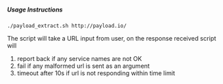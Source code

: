 ##### Usage Instructions

```
./payload_extract.sh http://payload.io/
```

The script will take a URL input from user, on the response received script will 

1) report back if any service names are not OK
2) fail if any malformed url is sent as an argument
3) timeout after 10s if url is not responding within time limit
